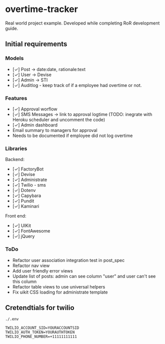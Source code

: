# overtime-tracker

Real world project example. Developed while completing RoR development guide.

## Initial requirements

### Models

- [✓] Post -> date:date, rationale:text
- [✓] User -> Devise
- [✓] Admin -> STI
- [✓] Auditlog - keep track of if a employee had overtime or not.

### Features

- [✓] Approval worflow
- [✓] SMS Messages -> link to approval logtime (TODO: inegrate with Heroku scheduler and uncomment the code)
- [✓] Admin dashboard
- Email summary to managers for approval
- Needs to be documented if employee did not log overtime

### Libraries

Backend:
- [✓] FactoryBot
- [✓] Devise
- [✓] Administrate
- [✓] Twilio - sms
- [✓] Dotenv
- [✓] Capybara
- [✓] Pundit
- [✓] Kaminari

Front end:
- [✓] UIKit
- [✓] FontAwesome
- [✓] jQuery

### ToDo

- Refactor user association integration test in post_spec
- Refactor nav view
- Add user friendly error views
- Update list of posts: admin can see column "user" and user can't see this column
- Refactor table views to use universal helpers
- Fix uikit CSS loading for administrate template

## Cretendtials for twilio

`./.env`
```
TWILIO_ACCOUNT_SID=YOURACCOUNTSID
TWILIO_AUTH_TOKEN=YOURAUTHTOKEN
TWILIO_PHONE_NUMBER=+11111111111
```
